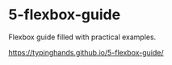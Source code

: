 # 5-flexbox-guide

Flexbox guide filled with practical examples.

https://typinghands.github.io/5-flexbox-guide/
